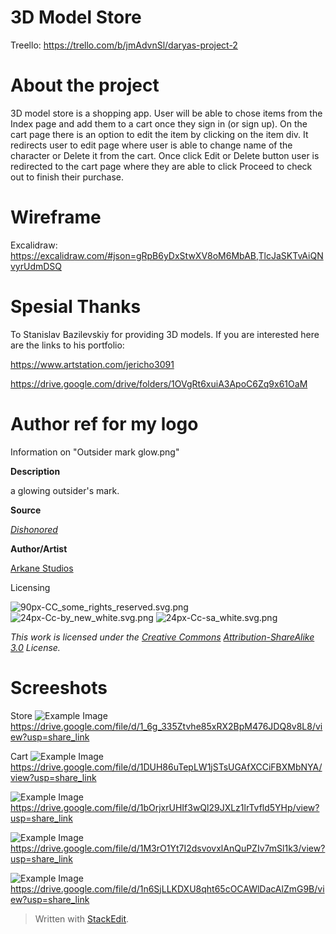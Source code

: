 # 3D Model Store

Treello: https://trello.com/b/jmAdvnSl/daryas-project-2

# About the project

3D model store is a shopping app. User will be able to chose items from the Index page and add them to a cart once they sign in (or sign up). On the cart page there is an option to edit the item by clicking on the item div. It redirects user to edit page where user is able to change name of the character or Delete it from the cart. Once click Edit or Delete button user is redirected to the cart page where they are able to click Proceed to check out to finish their purchase.

# Wireframe

Excalidraw: https://excalidraw.com/#json=gRpB6yDxStwXV8oM6MbAB,TlcJaSKTvAiQNvyrUdmDSQ

# Spesial Thanks

To Stanislav Bazilevskiy for providing 3D models. If you are interested here are the links to his portfolio:

https://www.artstation.com/jericho3091

https://drive.google.com/drive/folders/1OVgRt6xuiA3ApoC6Zq9x61OaM

# Author ref for my logo

Information on "Outsider mark glow.png"

**Description**

a glowing outsider's mark.

**Source**

_[Dishonored](https://dishonored.fandom.com/wiki/Dishonored "Dishonored")_

**Author/Artist**

[Arkane Studios](https://dishonored.fandom.com/wiki/Arkane_Studios "Arkane Studios")

Licensing

![90px-CC_some_rights_reserved.svg.png](https://vignette.wikia.nocookie.net/messaging/images//thumb/7/79/CC_some_rights_reserved.svg/90px-CC_some_rights_reserved.svg.png) ![24px-Cc-by_new_white.svg.png](https://vignette.wikia.nocookie.net/messaging/images//thumb/1/11/Cc-by_new_white.svg/24px-Cc-by_new_white.svg.png) ![24px-Cc-sa_white.svg.png](https://vignette.wikia.nocookie.net/messaging/images//thumb/d/df/Cc-sa_white.svg/24px-Cc-sa_white.svg.png)

_This work is licensed under the [Creative Commons](http://en.wikipedia.org/wiki/Creative_Commons "wikipedia:Creative Commons") [Attribution-ShareAlike 3.0](https://creativecommons.org/licenses/by-sa/3.0/) License._

# Screeshots

Store
![Example Image](https://drive.google.com/uc?id=1_6g_335Ztvhe85xRX2BpM476JDQ8v8L8)
https://drive.google.com/file/d/1_6g_335Ztvhe85xRX2BpM476JDQ8v8L8/view?usp=share_link

Cart
![Example Image](https://drive.google.com/uc?id=1DUH86uTepLW1jSTsUGAfXCCiFBXMbNYA)
https://drive.google.com/file/d/1DUH86uTepLW1jSTsUGAfXCCiFBXMbNYA/view?usp=share_link

![Example Image](https://drive.google.com/uc?id=1bOrjxrUHIf3wQl29JXLz1lrTvfld5YHp)
https://drive.google.com/file/d/1bOrjxrUHIf3wQl29JXLz1lrTvfld5YHp/view?usp=share_link

![Example Image](https://drive.google.com/uc?id=1M3rO1Yt7I2dsvovxlAnQuPZIv7mSl1k3)
https://drive.google.com/file/d/1M3rO1Yt7I2dsvovxlAnQuPZIv7mSl1k3/view?usp=share_link

![Example Image](https://drive.google.com/uc?id=1n6SjLLKDXU8qht65cOCAWlDacAlZmG9B)
https://drive.google.com/file/d/1n6SjLLKDXU8qht65cOCAWlDacAlZmG9B/view?usp=share_link

> Written with [StackEdit](https://stackedit.io/).
